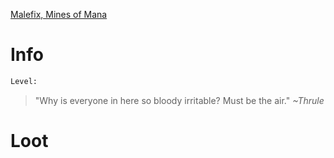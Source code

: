 <!-- TITLE: A Summoner -->

[Malefix, Mines of Mana](malefix)

# Info

```perl
Level: 
```
> "Why is everyone in here so bloody irritable?  Must be the air."
> *~Thrule*


# Loot